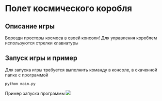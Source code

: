 # Полет космического коробля
## Описание игры
Борозди просторы космоса в своей консоли!
Для управления короблем используются стрелки клавиатуры

## Запуск игры и пример
Для запуска игры требуется выполнить команду в консоле, в скаченной папке с программой
```
python main.py
```
Пример запуска программы
![](https://drive.google.com/uc?export=view&id=1s2rtLtT4eiQPWq75mjWKdZiJar7S_coj)
